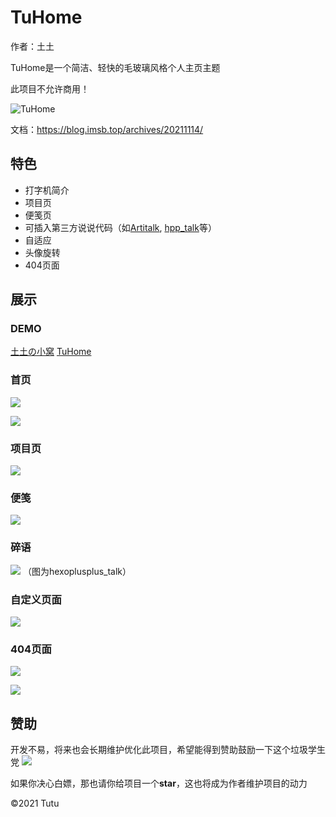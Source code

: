 # TuHome

作者：土土

TuHome是一个简洁、轻快的毛玻璃风格个人主页主题

此项目不允许商用！

<!--more-->

![TuHome](https://cdn.jsdelivr.net/gh/ye-tutu/blog-cdn@main/picture/1636812165000.png)

文档：https://blog.imsb.top/archives/20211114/

## 特色

* 打字机简介
* 项目页
* 便笺页
* 可插入第三方说说代码（如[Artitalk](https://artitalk.js.org/), [hpp_talk](https://hexoplusplus.js.org/use/hexoinit.html#%E8%AF%B4%E8%AF%B4%E5%8A%9F%E8%83%BD)等）
* 自适应
* 头像旋转
* 404页面

## 展示

### DEMO
[土土の小窝](https://me.imsb.top/)
[TuHome](https://tuhome.imsb.top/)

### 首页

![](https://cdn.jsdelivr.net/gh/ye-tutu/blog-cdn@main/picture/1636812985000.png)

![](https://cdn.jsdelivr.net/gh/ye-tutu/blog-cdn@main/picture/1636812995000.png)

### 项目页

![](https://cdn.jsdelivr.net/gh/ye-tutu/blog-cdn@main/picture/1636813205000.png)

### 便笺

![](https://cdn.jsdelivr.net/gh/ye-tutu/blog-cdn@main/picture/1636813314000.png)

### 碎语

![](https://cdn.jsdelivr.net/gh/ye-tutu/blog-cdn@main/picture/1636813649000.png)
（图为hexoplusplus_talk）

### 自定义页面

![](https://cdn.jsdelivr.net/gh/ye-tutu/blog-cdn@main/picture/1636813805000.png)

### 404页面

![](https://cdn.jsdelivr.net/gh/ye-tutu/blog-cdn@main/picture/1636817108000.png)

![](https://cdn.jsdelivr.net/gh/ye-tutu/blog-cdn@main/picture/1636817162000.png)


## 赞助

开发不易，将来也会长期维护优化此项目，希望能得到赞助鼓励一下这个垃圾学生党
![](https://cdn.jsdelivr.net/gh/ye-tutu/blog-cdn@main/picture/1636820800000.png)

如果你决心白嫖，那也请你给项目一个**star**，这也将成为作者维护项目的动力

©️2021 Tutu


